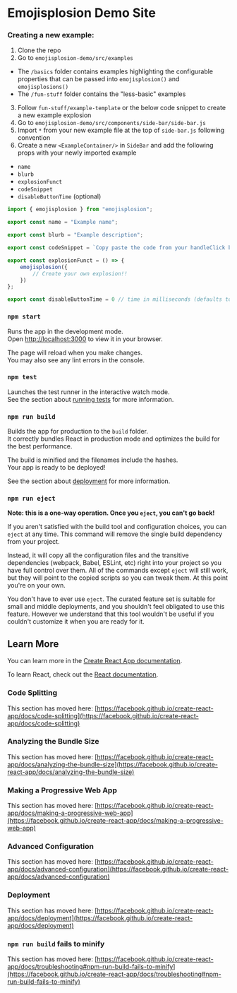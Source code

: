 # Emojisplosion Demo Site

### Creating a new example:

1. Clone the repo
2. Go to `emojisplosion-demo/src/examples`
  - The `/basics` folder contains examples highlighting the configurable properties that can be passed into `emojisplosion()` and `emojisplosions()` 
  - The `/fun-stuff` folder contains the "less-basic" examples
3. Follow `fun-stuff/example-template` or the below code snippet to create a new example explosion
4. Go to `emojisplosion-demo/src/components/side-bar/side-bar.js`
5. Import `*` from your new example file at the top of `side-bar.js` following convention
6. Create a new `<ExampleContainer/>` in `SideBar` and add the following props with your newly imported example
  - `name`
  - `blurb`
  - `explosionFunct`
  - `codeSnippet`
  - `disableButtonTime` (optional)

```javascript
import { emojisplosion } from "emojisplosion";

export const name = "Example name";

export const blurb = "Example description";

export const codeSnippet = `Copy paste the code from your handleClick below`;

export const explosionFunct = () => {
    emojisplosion({
        // Create your own explosion!!
    })
};

export const disableButtonTime = 0 // time in milliseconds (defaults to 0);
```

### `npm start`

Runs the app in the development mode.\
Open [http://localhost:3000](http://localhost:3000) to view it in your browser.

The page will reload when you make changes.\
You may also see any lint errors in the console.

### `npm test`

Launches the test runner in the interactive watch mode.\
See the section about [running tests](https://facebook.github.io/create-react-app/docs/running-tests) for more information.

### `npm run build`

Builds the app for production to the `build` folder.\
It correctly bundles React in production mode and optimizes the build for the best performance.

The build is minified and the filenames include the hashes.\
Your app is ready to be deployed!

See the section about [deployment](https://facebook.github.io/create-react-app/docs/deployment) for more information.

### `npm run eject`

**Note: this is a one-way operation. Once you `eject`, you can't go back!**

If you aren't satisfied with the build tool and configuration choices, you can `eject` at any time. This command will remove the single build dependency from your project.

Instead, it will copy all the configuration files and the transitive dependencies (webpack, Babel, ESLint, etc) right into your project so you have full control over them. All of the commands except `eject` will still work, but they will point to the copied scripts so you can tweak them. At this point you're on your own.

You don't have to ever use `eject`. The curated feature set is suitable for small and middle deployments, and you shouldn't feel obligated to use this feature. However we understand that this tool wouldn't be useful if you couldn't customize it when you are ready for it.

## Learn More

You can learn more in the [Create React App documentation](https://facebook.github.io/create-react-app/docs/getting-started).

To learn React, check out the [React documentation](https://reactjs.org/).

### Code Splitting

This section has moved here: [https://facebook.github.io/create-react-app/docs/code-splitting](https://facebook.github.io/create-react-app/docs/code-splitting)

### Analyzing the Bundle Size

This section has moved here: [https://facebook.github.io/create-react-app/docs/analyzing-the-bundle-size](https://facebook.github.io/create-react-app/docs/analyzing-the-bundle-size)

### Making a Progressive Web App

This section has moved here: [https://facebook.github.io/create-react-app/docs/making-a-progressive-web-app](https://facebook.github.io/create-react-app/docs/making-a-progressive-web-app)

### Advanced Configuration

This section has moved here: [https://facebook.github.io/create-react-app/docs/advanced-configuration](https://facebook.github.io/create-react-app/docs/advanced-configuration)

### Deployment

This section has moved here: [https://facebook.github.io/create-react-app/docs/deployment](https://facebook.github.io/create-react-app/docs/deployment)

### `npm run build` fails to minify

This section has moved here: [https://facebook.github.io/create-react-app/docs/troubleshooting#npm-run-build-fails-to-minify](https://facebook.github.io/create-react-app/docs/troubleshooting#npm-run-build-fails-to-minify)
